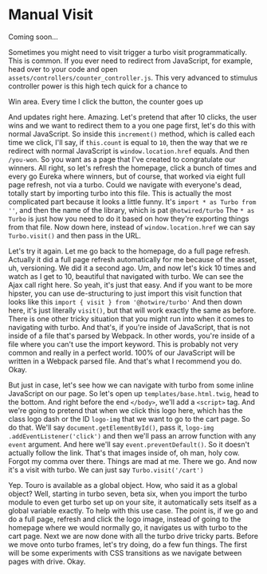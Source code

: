 # Manual Visit

Coming soon...

Sometimes you might need to visit trigger a turbo visit programmatically. This is
common. If you ever need to redirect from JavaScript, for example, head over to your
code and open `assets/controllers/counter_controller.js`. This very advanced to stimulus
controller power is this high tech quick for a chance to

Win area. Every time I click the button, the counter goes up

And updates right here. Amazing. Let's pretend that after 10 clicks, the user wins
and we want to redirect them to a you one page first, let's do this with normal
JavaScript. So inside this `increment()` method, which is called each time we click, I'll
say, if `this.count` is equal to `10`, then the way that we re redirect with normal
JavaScript is `window.location.href` equals. And then `/you-won`. So you
want as a page that I've created to congratulate our winners. All right, so let's
refresh the homepage, click a bunch of times and every go Eureka where winners, but
of course, that worked via eight full page refresh, not via a turbo. Could we
navigate with everyone's dead, totally start by importing turbo into this file. This
is actually the most complicated part because it looks a little funny. It's 
`import * as Turbo from ''`, and then the name of the library, which is pat `@hotwired/turbo`
The `* as Turbo` is just how you need to do it based on how they're
exporting things from that file. Now down here, instead of `window.location.href`
we can say `Turbo.visit()` and then pass in the URL.

Let's try it again. Let me go back to the homepage, do a full page refresh. Actually
it did a full page refresh automatically for me because of the asset, uh, versioning.
We did it a second ago. Um, and now let's kick 10 times and watch as I get to 10,
beautiful that navigated with turbo. We can see the Ajax call right here. So yeah,
it's just that easy. And if you want to be more hipster, you can use de-structuring
to just import this visit function that looks like this `import { visit } from '@hotwire/turbo'`
And then down here, it's just literally `visit()`, but that will work exactly the
same as before. There is one other tricky situation that you might run into when it
comes to navigating with turbo. And that's, if you're inside of JavaScript, that is
not inside of a file that's parsed by Webpack. In other words, you're inside of a
file where you can't use the import keyword. This is probably not very common and
really in a perfect world. 100% of our JavaScript will be written in a Webpack parsed
file. And that's what I recommend you do. Okay.

But just in case, let's see how we can navigate with turbo from some inline
JavaScript on our page. So let's open up `templates/base.html.twig`, head to the
bottom. And right before the end `</body>`, we'll add a `<script>` tag. And we're going to
pretend that when we click this logo here, which has the class logo dash or the ID
`logo-img` that we want to go to the cart page. So do that. We'll say 
`document.getElementById()`, pass it, `logo-img` `.addEventListener('click')` and
then we'll pass an arrow function with any `event` argument. And here we'll say 
`event.preventDefault()`. So it doesn't actually follow the link. That's that images inside
of, oh man, holy cow. Forgot my comma over there. Things are mad at me. There we go.
And now it's a visit with turbo. We can just say `Turbo.visit('/cart')`

Yep. Touro is available as a global object. How, who said it as a global object?
Well, starting in turbo seven, beta six, when you import the turbo module to even get
turbo set up on your site, it automatically sets itself as a global variable exactly.
To help with this use case. The point is, if we go and do a full page, refresh and
click the logo image, instead of going to the homepage where we would normally go, it
navigates us with turbo to the cart page. Next we are now done with all the turbo
drive tricky parts. Before we move onto turbo frames, let's try doing, do a few fun
things. The first will be some experiments with CSS transitions as we navigate
between pages with drive. Okay.

